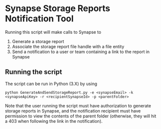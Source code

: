 # Synapse Storage Reports Notification Tool

Running this script will make calls to Synapse to

1. Generate a storage report
2. Associate the storage report file handle with a file entity
3. Send a notification to a user or team containing a link to the report in Synapse

## Running the script

The script can be run in Python (3.X) by using

`python GenerateAndSendStorageReport.py -e <synapseEmail> -k <synapseApiKey> -r <recipientSynapseId> -p <parentFolder>`

Note that the user running the script must have authorization to generate storage reports in Synapse, and the notification recipient must have permission to view the contents of the parent folder (otherwise, they will hit a 403 when following the link in the notification).
